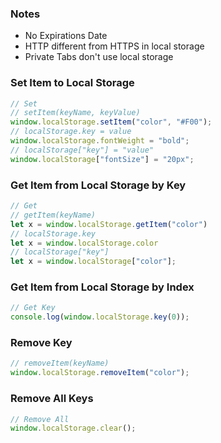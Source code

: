 ### Notes
- No Expirations Date 
- HTTP different from HTTPS in local storage 
- Private Tabs don't use local storage 
### Set Item to Local Storage 
```js
// Set
// setItem(keyName, keyValue)
window.localStorage.setItem("color", "#F00");
// localStorage.key = value
window.localStorage.fontWeight = "bold";
// localStorage["key"] = "value"
window.localStorage["fontSize"] = "20px";
```
### Get Item from Local Storage by Key
```javascript
// Get
// getItem(keyName)
let x = window.localStorage.getItem("color")
// localStorage.key
let x = window.localStorage.color
// localStorage["key"]
let x = window.localStorage["color"];
```
### Get Item from Local Storage by Index
```javascript
// Get Key
console.log(window.localStorage.key(0));
```
### Remove Key
```js
// removeItem(keyName)
window.localStorage.removeItem("color");
```

### Remove All Keys
```js
// Remove All
window.localStorage.clear();
```
